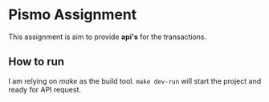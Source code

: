 # Pismo Assignment

This assignment is aim to provide **api's** for the transactions.

## How to run
I am relying on *make* as the build tool.
`make dev-run` will start the project and ready for API request. 
